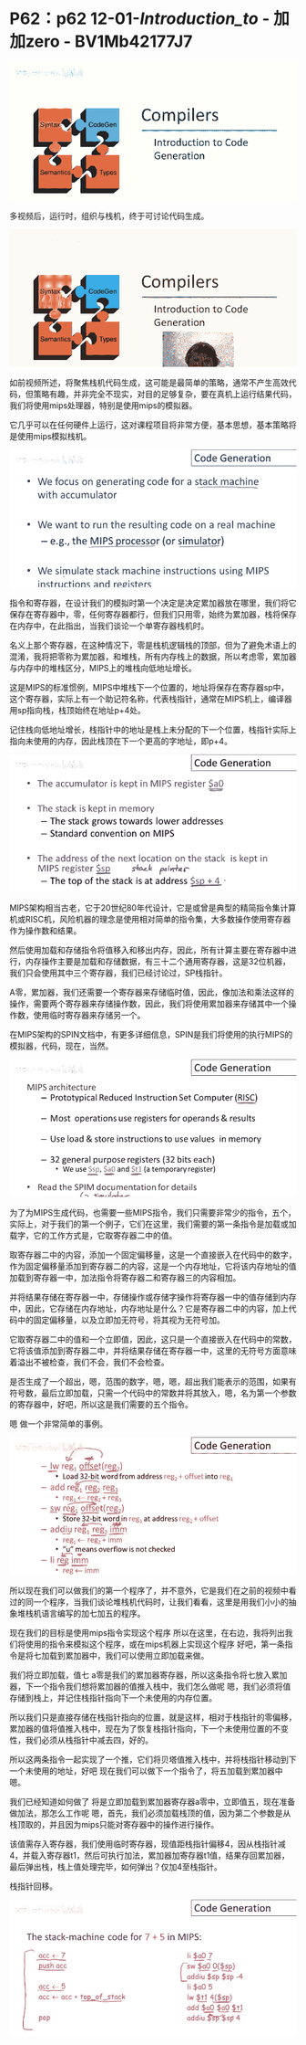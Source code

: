 # P62：p62 12-01-_Introduction_to_ - 加加zero - BV1Mb42177J7

![](img/4e2be99871da7ab917421f61424839a6_0.png)

多视频后，运行时，组织与栈机，终于可讨论代码生成。

![](img/4e2be99871da7ab917421f61424839a6_2.png)

如前视频所述，将聚焦栈机代码生成，这可能是最简单的策略，通常不产生高效代码，但策略有趣，并非完全不现实，对目的足够复杂，要在真机上运行结果代码，我们将使用mips处理器，特别是使用mips的模拟器。

它几乎可以在任何硬件上运行，这对课程项目将非常方便，基本思想，基本策略将是使用mips模拟栈机。

![](img/4e2be99871da7ab917421f61424839a6_4.png)

指令和寄存器，在设计我们的模拟时第一个决定是决定累加器放在哪里，我们将它保存在寄存器中，零，任何寄存器都行，但我们只用零，始终为累加器，栈将保存在内存中，在此指出，当我们谈论一个单寄存器栈机时。

名义上那个寄存器，在这种情况下，零是栈机逻辑栈的顶部，但为了避免术语上的混淆，我将把零称为累加器，和堆栈，所有内存栈上的数据，所以考虑零，累加器与内存中的堆栈区分，MIPS上的堆栈向低地址增长。

这是MIPS的标准惯例，MIPS中堆栈下一个位置的，地址将保存在寄存器sp中，这个寄存器，实际上有一个助记符名称，代表栈指针，通常在MIPS机上，编译器用sp指向栈，栈顶始终在地址p+4处。

记住栈向低地址增长，栈指针中的地址是栈上未分配的下一个位置，栈指针实际上指向未使用的内存，因此栈顶在下一个更高的字地址，即p+4。



![](img/4e2be99871da7ab917421f61424839a6_6.png)

MIPS架构相当古老，它于20世纪80年代设计，它是或曾是典型的精简指令集计算机或RISC机，风险机器的理念是使用相对简单的指令集，大多数操作使用寄存器作为操作数和结果。

然后使用加载和存储指令将值移入和移出内存，因此，所有计算主要在寄存器中进行，内存操作主要是加载和存储数据，有三十二个通用寄存器，这是32位机器，我们只会使用其中三个寄存器，我们已经讨论过，SP栈指针。

A零，累加器，我们还需要一个寄存器来存储临时值，因此，像加法和乘法这样的操作，需要两个寄存器来存储操作数，因此，我们将使用累加器来存储其中一个操作数，使用临时寄存器来存储另一个。

在MIPS架构的SPIN文档中，有更多详细信息，SPIN是我们将使用的执行MIPS的模拟器，代码，现在，当然。



![](img/4e2be99871da7ab917421f61424839a6_8.png)

为了为MIPS生成代码，也需要一些MIPS指令，我们只需要非常少的指令，五个，实际上，对于我们的第一个例子，它们在这里，我们需要的第一条指令是加载或加载字，它的工作方式是，它取寄存器二中的值。

取寄存器二中的内容，添加一个固定偏移量，这是一个直接嵌入在代码中的数字，作为固定偏移量添加到寄存器二的内容，这是一个内存地址，它将该内存地址的值加载到寄存器一中，加法指令将寄存器二和寄存器三的内容相加。

并将结果存储在寄存器一中，存储操作或存储字操作将寄存器一中的值存储到内存中，因此，它存储在内存地址，内存地址是什么？它是寄存器二中的内容，加上代码中的固定偏移量，以及立即加无符号，将其视为无符号加。

它取寄存器二中的值和一个立即值，因此，这只是一个直接嵌入在代码中的常数，它将该值添加到寄存器二中，并将结果存储在寄存器一中，这里的无符号方面意味着溢出不被检查，我们不会，我们不会检查。

是否生成了一个超出，嗯，范围的数字，嗯，嗯，超出我们能表示的范围，如果有符号数，最后立即加载，只需一个代码中的常数并将其放入，嗯，名为第一个参数的寄存器中，好吧，所以这是我们需要的五个指令。

嗯 做一个非常简单的事例。

![](img/4e2be99871da7ab917421f61424839a6_10.png)

所以现在我们可以做我们的第一个程序了，并不意外，它是我们在之前的视频中看过的同一个程序，当我们谈论堆栈机代码时，让我们看看，这里是用我们小小的抽象堆栈机语言编写的加七加五的程序。

现在我们的目标是使用mips指令实现这个程序 所以在这里，在右边，我将列出我们将使用的指令来模拟这个程序，或在mips机器上实现这个程序 好吧，第一条指令是将七加载到累加器中，我们可以使用立即加载来做。

我们将立即加载，值七 a零是我们的累加器寄存器，所以这条指令将七放入累加器，下一个指令我们想将累加器的值推入栈中，我们怎么做呢 嗯，我们必须将值存储到栈上，并记住栈指针指向下一个未使用的内存位置。

所以我们只是直接存储在栈指针指向的位置，就是这样，相对于栈指针的零偏移，累加器的值将值推入栈中，现在为了恢复栈指针指向，下一个未使用位置的不变性，我们必须从栈指针中减去四，好的。

所以这两条指令一起实现了一个推，它们将贝塔值推入栈中，并将栈指针移动到下一个未使用的地址，好吧 现在我们可以做下一个指令了，将五加载到累加器中 嗯。

我们已经知道如何做了 将是立即加载到累加器寄存器a零中，立即值五，现在准备做加法，那怎么工作呢 嗯，首先，我们必须加载栈顶的值，因为第二个参数是从栈顶取的，并且因为mips只能对寄存器中的操作进行操作。

该值需存入寄存器，我们使用临时寄存器，现值距栈指针偏移4，因从栈指针减4，并载入寄存器t1，然后可执行加法，累加器加寄存器t1值，结果存回累加器，最后弹出栈，栈上值处理完毕，如何弹出？仅加4至栈指针。

栈指针回移。

![](img/4e2be99871da7ab917421f61424839a6_12.png)